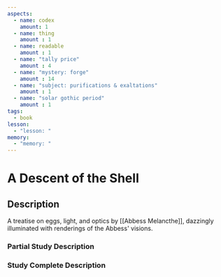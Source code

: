 ```yaml
---
aspects: 
  - name: codex
    amount: 1
  - name: thing
    amount : 1
  - name: readable
    amount : 1
  - name: "tally price"
    amount : 4
  - name: "mystery: forge"
    amount : 14
  - name: "subject: purifications & exaltations"
    amount : 1
  - name: "solar gothic period"
    amount : 1
tags:
  - book
lesson:
  - "lesson: "
memory:
  - "memory: "
---
```


# A Descent of the Shell

## Description

A treatise on eggs, light, and optics by [[Abbess Melancthe]], dazzingly illuminated with renderings of the Abbess' visions.

### Partial Study Description

### Study Complete Description
